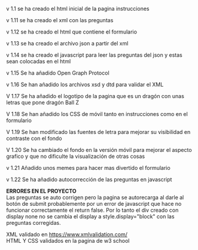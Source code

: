 v 1.1 se ha creado el html inicial de la pagina instrucciones

v 1.11 se ha creado el xml con las preguntas

v 1.12 se ha creado el html que contiene el formulario

v 1.13 se ha creado el archivo json a partir del xml

v 1.14 se ha creado el javascript para leer las preguntas del json y estas sean colocadas en el html

v 1.15 Se ha añadido Open Graph Protocol

v 1.16 Se han añadido los archivos xsd y dtd para validar el XML

V 1.17 Se ha añadido el logotipo de la pagina que es un dragón con unas letras que pone dragón Ball Z

V 1.18 Se han añadido los CSS de móvil tanto en instrucciones como en el formulario

V 1.19 Se han modificado las fuentes de letra para mejorar su visibilidad en contraste con el fondo

V 1.20 Se ha cambiado el fondo en la versión móvil para mejorar el aspecto grafico y que no dificulte la visualización de otras cosas

v 1.21 Añadido unos memes para hacer mas divertido el formulario

v 1.22 Se ha añadido autocorrección de las preguntas en javascript

<strong>ERRORES EN EL PROYECTO</strong> <br/>
Las preguntas se auto corrigen pero la pagina se autorecarga al darle al botón de submit probablemente por un error de javascript que hace no funcionar correctamente el return false. Por lo tanto el div creado con display none no se cambia el display a style.display="block" con las preguntas corregidas.


XML validado en https://www.xmlvalidation.com/<br/>
HTML Y CSS validados en la pagina de w3 school
